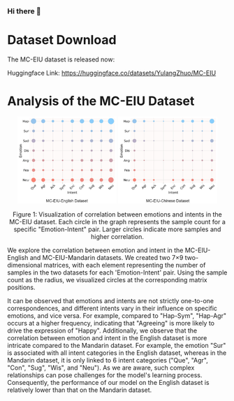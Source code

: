 ### Hi there 👋

<!--
**MC-EIU/MC-EIU** is a ✨ _special_ ✨ repository because its `README.md` (this file) appears on your GitHub profile.

Here are some ideas to get you started:

-->


# Dataset Download 
The MC-EIU dataset is released now:

Huggingface Link: https://huggingface.co/datasets/YulangZhuo/MC-EIU


# Analysis of the MC-EIU Dataset 

<div align="center">
  <img src="Figures/MC-EIU-English_Correlation.jpg" width="45%" alt="English Dataset"></sub>
  <img src="Figures/MC-EIU-Chinese_Correlation.jpg" width="45%" alt="Mandarin Dataset"></sub>  
</div>

<p align="center">Figure 1: Visualization of correlation between emotions and intents in the MC-EIU dataset. Each circle in the graph represents the sample count for a specific "Emotion-Intent" pair. Larger circles indicate more samples and higher correlation.</p>

We explore the correlation between emotion and intent in the MC-EIU-English and MC-EIU-Mandarin datasets.
We created two 7×9 two-dimensional matrices, with each element representing the number of samples in the two datasets for each 'Emotion-Intent' pair. Using the sample count as the radius, we visualized circles at the corresponding matrix positions.

It can be observed that emotions and intents are not strictly one-to-one correspondences, and different intents vary in their influence on specific emotions, and vice versa. For example, compared to "Hap-Sym", "Hap-Agr" occurs at a higher frequency, indicating that "Agreeing" is more likely to drive the expression of "Happy".
Additionally, we observe that the correlation between emotion and intent in the English dataset is more intricate compared to the Mandarin dataset. For example, the emotion "Sur" is associated with all intent categories in the English dataset, whereas in the Mandarin dataset, it is only linked to 6 intent categories ("Que", "Agr", "Con", "Sug", "Wis", and "Neu"). As we are aware, such complex relationships can pose challenges for the model's learning process. Consequently, the performance of our model on the English dataset is relatively lower than that on the Mandarin dataset.

